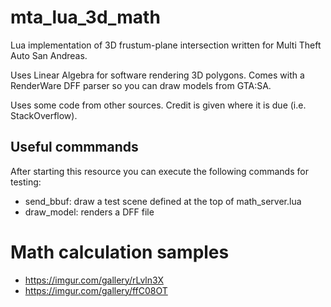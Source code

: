 # mta_lua_3d_math
Lua implementation of 3D frustum-plane intersection written for Multi Theft Auto San Andreas.

Uses Linear Algebra for software rendering 3D polygons. Comes with a RenderWare DFF parser so you can draw models from GTA:SA.

Uses some code from other sources. Credit is given where it is due (i.e. StackOverflow).

## Useful commmands

After starting this resource you can execute the following commands for testing:

* send_bbuf: draw a test scene defined at the top of math_server.lua
* draw_model: renders a DFF file

# Math calculation samples
* https://imgur.com/gallery/rLvln3X
* https://imgur.com/gallery/ffC08OT